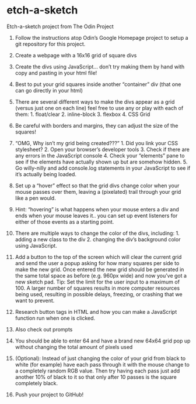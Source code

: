 # etch-a-sketch
Etch-a-sketch project from The Odin Project

1. Follow the instructions atop Odin’s Google Homepage project to setup a git repository for this project.

2. Create a webpage with a 16x16 grid of square divs
  1. Create the divs using JavaScript… don’t try making them by hand with copy and pasting in your html file!
  2. Best to put your grid squares inside another “container” div (that one can go directly in your html)
  3. There are several different ways to make the divs appear as a grid (versus just one on each line) feel free to use any or play with each of them:
    1. float/clear
    2. inline-block
    3. flexbox
    4. CSS Grid
  4. Be careful with borders and margins, they can adjust the size of the squares!
  5. “OMG, Why isn’t my grid being created???”
    1. Did you link your CSS stylesheet?
    2. Open your browser’s developer tools
    3. Check if there are any errors in the JavaScript console
    4. Check your “elements” pane to see if the elements have actually shown up but are somehow hidden.
    5. Go willy-nilly and add console.log statements in your JavaScript to see if it’s actually being loaded.

3. Set up a “hover” effect so that the grid divs change color when your mouse passes over them, leaving a (pixelated) trail through your grid like a pen would.
  1. Hint: “hovering” is what happens when your mouse enters a div and ends when your mouse leaves it.. you can set up event listeners for either of those events as a starting point.
  2. There are multiple ways to change the color of the divs, including:
    1. adding a new class to the div
    2. changing the div’s background color using JavaScript.

4. Add a button to the top of the screen which will clear the current grid and send the user a popup asking for how many squares per side to make the new grid. Once entered the new grid should be generated in the same total space as before (e.g. 960px wide) and now you’ve got a new sketch pad. Tip: Set the limit for the user input to a maximum of 100. A larger number of squares results in more computer resources being used, resulting in possible delays, freezing, or crashing that we want to prevent.
  1. Research button tags in HTML and how you can make a JavaScript function run when one is clicked.
  2. Also check out prompts
  3. You should be able to enter 64 and have a brand new 64x64 grid pop up without changing the total amount of pixels used

5. (Optional): Instead of just changing the color of your grid from black to white (for example) have each pass through it with the mouse change to a completely random RGB value. Then try having each pass just add another 10% of black to it so that only after 10 passes is the square completely black.

6. Push your project to GitHub!

